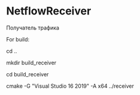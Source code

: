 # NetflowReceiver
  Получатель трафика

  For build: 
  
  cd ..
  
  mkdir build_receiver
  
  cd build_receiver
  
  cmake -G "Visual Studio 16 2019" -A x64 ../receiver
